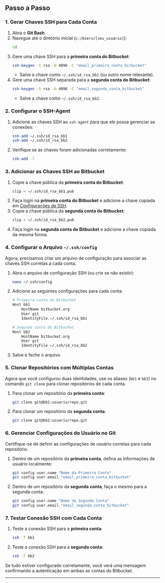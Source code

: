 ## Passo a Passo

### 1. Gerar Chaves SSH para Cada Conta

1. Abra o **Git Bash**.
2. Navegue até o diretório inicial (`c:/Users/[seu_usuário]`):
   ```bash
   cd
   ```
3. Gere uma chave SSH para a **primeira conta do Bitbucket**:
   ```bash
   ssh-keygen -t rsa -b 4096 -C "email_primeira_conta_bitbucket"
   ```
   - Salve a chave como `~/.ssh/id_rsa_bb1` (ou outro nome relevante).
4. Gere uma chave SSH separada para a **segunda conta do Bitbucket**:
   ```bash
   ssh-keygen -t rsa -b 4096 -C "email_segunda_conta_bitbucket"
   ```
   - Salve a chave como `~/.ssh/id_rsa_bb2`.

### 2. Configurar o SSH-Agent

1. Adicione as chaves SSH ao `ssh-agent` para que ele possa gerenciar as conexões:
   ```bash
   ssh-add ~/.ssh/id_rsa_bb1
   ssh-add ~/.ssh/id_rsa_bb2
   ```
2. Verifique se as chaves foram adicionadas corretamente:
   ```bash
   ssh-add -l
   ```

### 3. Adicionar as Chaves SSH ao Bitbucket

1. Copie a chave pública da **primeira conta do Bitbucket**:
   ```bash
   clip < ~/.ssh/id_rsa_bb1.pub
   ```
2. Faça login na **primeira conta do Bitbucket** e adicione a chave copiada em [Configurações de SSH](https://bitbucket.org/account/settings/ssh-keys/).
3. Copie a chave pública da **segunda conta do Bitbucket**:
   ```bash
   clip < ~/.ssh/id_rsa_bb2.pub
   ```
4. Faça login na **segunda conta do Bitbucket** e adicione a chave copiada da mesma forma.

### 4. Configurar o Arquivo `~/.ssh/config`

Agora, precisamos criar um arquivo de configuração para associar as chaves SSH corretas a cada conta.

1. Abra o arquivo de configuração SSH (ou crie se não existir):
   ```bash
   nano ~/.ssh/config
   ```
2. Adicione as seguintes configurações para cada conta:

   ```bash
   # Primeira conta do Bitbucket
   Host bb1
       HostName bitbucket.org
       User git
       IdentityFile ~/.ssh/id_rsa_bb1

   # Segunda conta do Bitbucket
   Host bb2
       HostName bitbucket.org
       User git
       IdentityFile ~/.ssh/id_rsa_bb2
   ```
3. Salve e feche o arquivo.

### 5. Clonar Repositórios com Múltiplas Contas

Agora que você configurou duas identidades, use os aliases (`bb1` e `bb2`) no comando `git clone` para clonar repositórios de cada conta.

1. Para clonar um repositório da **primeira conta**:
   ```bash
   git clone git@bb1:usuario/repo.git
   ```
2. Para clonar um repositório da **segunda conta**:
   ```bash
   git clone git@bb2:usuario/repo.git
   ```

### 6. Gerenciar Configurações de Usuário no Git

Certifique-se de definir as configurações de usuário corretas para cada repositório.

1. Dentro de um repositório da **primeira conta**, defina as informações de usuário localmente:
   ```bash
   git config user.name "Nome da Primeira Conta"
   git config user.email "email_primeira_conta_bitbucket"
   ```
2. Dentro de um repositório da **segunda conta**, faça o mesmo para a segunda conta:
   ```bash
   git config user.name "Nome da Segunda Conta"
   git config user.email "email_segunda_conta_bitbucket"
   ```

### 7. Testar Conexão SSH com Cada Conta

1. Teste a conexão SSH para a **primeira conta**:
   ```bash
   ssh -T bb1
   ```
2. Teste a conexão SSH para a **segunda conta**:
   ```bash
   ssh -T bb2
   ```

Se tudo estiver configurado corretamente, você verá uma mensagem confirmando a autenticação em ambas as contas do Bitbucket.

---